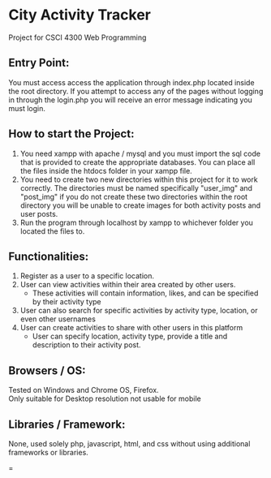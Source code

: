 # City Activity Tracker

Project for CSCI 4300 Web Programming

## Entry Point:
You must access access the application through index.php located inside the root directory. If you attempt to access any of the pages without logging in through the login.php you will receive an error message indicating you must login.

## How to start the Project:
1. You need xampp with apache / mysql and you must import the sql code that is provided to create the appropriate databases. You can place all the files inside the htdocs folder in your xampp file.
2. You need to create two new directories within this project for it to work correctly. The directories must be named specifically "user_img" and "post_img" if you do not create these two directories within the root directory you will be unable to create images for both activity posts and user posts.
3. Run the program through localhost by xampp to whichever folder you located the files to.

## Functionalities:
1. Register as a user to a specific location.
2. User can view activities within their area created by other users.
    - These activities will contain information, likes, and can be specified by their activity type
4. User can also search for specific activities by activity type, location, or even other usernames
5. User can create activities to share with other users in this platform
   - User can specify location, activity type, provide a title and description to their activity post.

## Browsers / OS:
Tested on Windows and Chrome OS, Firefox.   
Only suitable for Desktop resolution not usable for mobile

## Libraries / Framework:
None, used solely php, javascript, html, and css without using additional frameworks or libraries.

=
